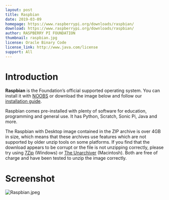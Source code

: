 ```yaml
---
layout: post
title: Raspbian
date: 2019-03-09
homepage: https://www.raspberrypi.org/downloads/raspbian/
download: https://www.raspberrypi.org/downloads/raspbian/
author: RASPBERRY PI FOUNDATION
thumbnail: raspbian.jpg
license: Oracle Binary Code 
license_link: http://www.java.com/license
support: All
---
```

# Introduction
<p><strong>Raspbian</strong> is the Foundation&#8217;s official supported operating system. You can install it with <a href="https://www.raspberrypi.org/downloads/noobs/">NOOBS</a> or download the image below and follow our <a href="https://www.raspberrypi.org/documentation/installation/installing-images/README.md">installation guide</a>.</p>
<p>Raspbian comes pre-installed with plenty of software for education, programming and general use. It has Python, Scratch, Sonic Pi, Java and more.</p>
<p>The Raspbian with Desktop image contained in the ZIP archive is over 4GB in size, which means that these archives use features which are not supported by older unzip tools on some platforms. If you find that the download appears to be corrupt or the file is not unzipping correctly, please try using <a href="http://www.7-zip.org/download.html">7Zip</a> (Windows) or <a href="http://wakaba.c3.cx/s/apps/unarchiver.html">The Unarchiver</a> (Macintosh). Both are free of charge and have been tested to unzip the image correctly.</p>

# Screenshot

![Raspbian.jpeg](https://raw.githubusercontent.com/rpisystem/RPiSystem.github.io/master/thumbnails/Post/Raspbian.jpeg)